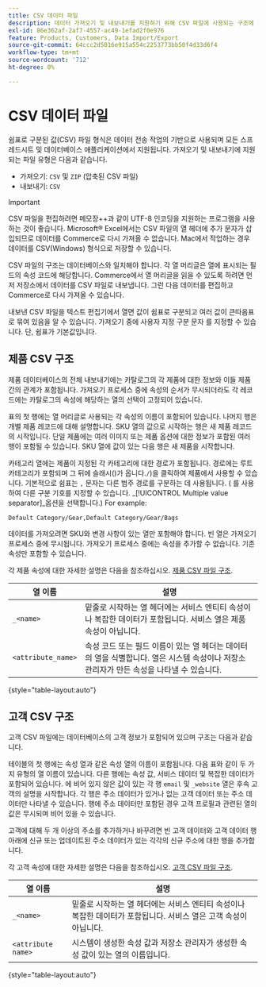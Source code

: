 ```yaml
---
title: CSV 데이터 파일
description: 데이터 가져오기 및 내보내기를 지원하기 위해 CSV 파일에 사용되는 구조에 대해 알아봅니다.
exl-id: 86e362af-2af7-4557-ac49-1efad2f0e976
feature: Products, Customers, Data Import/Export
source-git-commit: 64ccc2d5016e915a554c2253773bb50f4d33d6f4
workflow-type: tm+mt
source-wordcount: '712'
ht-degree: 0%

---
```


# CSV 데이터 파일

쉼표로 구분된 값(CSV) 파일 형식은 데이터 전송 작업의 기반으로 사용되며 모든 스프레드시트 및 데이터베이스 애플리케이션에서 지원됩니다. 가져오기 및 내보내기에 지원되는 파일 유형은 다음과 같습니다.

- 가져오기: `CSV` 및 `ZIP` (압축된 CSV 파일)
- 내보내기: `CSV`

>[!IMPORTANT]
>
>CSV 파일을 편집하려면 메모장++과 같이 UTF-8 인코딩을 지원하는 프로그램을 사용하는 것이 좋습니다. Microsoft® Excel에서는 CSV 파일의 열 헤더에 추가 문자가 삽입되므로 데이터를 Commerce로 다시 가져올 수 없습니다. Mac에서 작업하는 경우 데이터를 CSV(Windows) 형식으로 저장할 수 있습니다.

CSV 파일의 구조는 데이터베이스와 일치해야 합니다. 각 열 머리글은 열에 표시되는 필드의 속성 코드에 해당합니다. Commerce에서 열 머리글을 읽을 수 있도록 하려면 먼저 저장소에서 데이터를 CSV 파일로 내보냅니다. 그런 다음 데이터를 편집하고 Commerce로 다시 가져올 수 있습니다.

내보낸 CSV 파일을 텍스트 편집기에서 열면 값이 쉼표로 구분되고 여러 값이 큰따옴표로 묶여 있음을 알 수 있습니다. 가져오기 중에 사용자 지정 구분 문자 를 지정할 수 있습니다. 단, 쉼표가 기본값입니다.

## 제품 CSV 구조

제품 데이터베이스의 전체 내보내기에는 카탈로그의 각 제품에 대한 정보와 이들 제품 간의 관계가 포함됩니다. 가져오기 프로세스 중에 속성의 순서가 무시되더라도 각 레코드에는 카탈로그의 속성에 해당하는 열의 선택이 고정되어 있습니다.

표의 첫 행에는 열 머리글로 사용되는 각 속성의 이름이 포함되어 있습니다. 나머지 행은 개별 제품 레코드에 대해 설명합니다. SKU 열의 값으로 시작하는 행은 새 제품 레코드의 시작입니다. 단일 제품에는 여러 이미지 또는 제품 옵션에 대한 정보가 포함된 여러 행이 포함될 수 있습니다. SKU 열에 값이 있는 다음 행은 새 제품을 시작합니다.

카테고리 열에는 제품이 지정된 각 카테고리에 대한 경로가 포함됩니다. 경로에는 루트 카테고리가 포함되며 그 뒤에 슬래시()가 옵니다.`/`)을 클릭하여 제품에서 사용할 수 있습니다. 기본적으로 쉼표는 `,` 문자는 다른 범주 경로를 구분하는 데 사용됩니다. ( 를 사용하여 다른 구분 기호를 지정할 수 있습니다. _[!UICONTROL Multiple value separator]_옵션을 선택합니다.) For example:

`Default Category/Gear,Default Category/Gear/Bags`

데이터를 가져오려면 SKU와 변경 사항이 있는 열만 포함해야 합니다. 빈 열은 가져오기 프로세스 중에 무시됩니다. 가져오기 프로세스 중에는 속성을 추가할 수 없습니다. 기존 속성만 포함할 수 있습니다.

각 제품 속성에 대한 자세한 설명은 다음을 참조하십시오. [제품 CSV 파일 구조](data-attributes-product.md).

| 열 이름 | 설명 |
| ----------- | ----------- |
| `_<name>` | 밑줄로 시작하는 열 헤더에는 서비스 엔티티 속성이나 복잡한 데이터가 포함됩니다. 서비스 열은 제품 속성이 아닙니다. |
| `<attribute_name>` | 속성 코드 또는 필드 이름이 있는 열 헤더는 데이터의 열을 식별합니다. 열은 시스템 속성이나 저장소 관리자가 만든 속성을 나타낼 수 있습니다. |

{style="table-layout:auto"}

## 고객 CSV 구조

고객 CSV 파일에는 데이터베이스의 고객 정보가 포함되어 있으며 구조는 다음과 같습니다.

테이블의 첫 행에는 속성 열과 같은 속성 열의 이름이 포함됩니다. 다음 표와 같이 두 가지 유형의 열 이름이 있습니다. 다른 행에는 속성 값, 서비스 데이터 및 복잡한 데이터가 포함되어 있습니다. 에 비어 있지 않은 값이 있는 각 행 `email` 및 `_website` 열은 후속 고객의 설명을 시작합니다. 각 행은 주소 데이터가 있거나 없는 고객 데이터 또는 주소 데이터만 나타낼 수 있습니다. 행에 주소 데이터만 포함된 경우 고객 프로필과 관련된 열의 값은 무시되며 비어 있을 수 있습니다.

고객에 대해 두 개 이상의 주소를 추가하거나 바꾸려면 빈 고객 데이터와 고객 데이터 행 아래에 신규 또는 업데이트된 주소 데이터가 있는 각각의 신규 주소에 대한 행을 추가합니다.

각 고객 속성에 대한 자세한 설명은 다음을 참조하십시오. [고객 CSV 파일 구조](data-attributes-customer.md).

| 열 이름 | 설명 |
| ----------- | ----------- |
| `_<name>` | 밑줄로 시작하는 열 헤더에는 서비스 엔티티 속성이나 복잡한 데이터가 포함됩니다. 서비스 열은 고객 속성이 아닙니다. |
| `<attribute name>` | 시스템이 생성한 속성 값과 저장소 관리자가 생성한 속성 값이 있는 열의 이름입니다. |

{style="table-layout:auto"}
